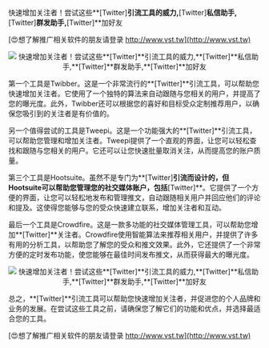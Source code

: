 快速增加关注者！尝试这些**[Twitter]**引流工具的威力,**[Twitter]**私信助手,**[Twitter]**群发助手,**[Twitter]**加好友

[😍想了解推广相关软件的朋友请登录 http://www.vst.tw](http://www.vst.tw)

 <center><img src="https://vst.tw/MP4/tuiguang/png/4.png" alt="快速增加关注者！尝试这些**[Twitter]**引流工具的威力,**[Twitter]**私信助手,**[Twitter]**群发助手,**[Twitter]**加好友"></center>

第一个工具是Twibber。这是一个非常流行的**[Twitter]**引流工具，可以帮助您快速增加关注者。它使用了一个独特的算法来自动跟随与您相关的用户，并提高了您的曝光度。此外，Twibber还可以根据您的喜好和目标受众定制推荐用户，以确保您吸引到的关注者是有价值的。

另一个值得尝试的工具是Tweepi。这是一个功能强大的**[Twitter]**引流工具，可以帮助您管理和增加关注者。Tweepi提供了一个直观的界面，让您可以轻松查找和跟随与您相关的用户。它还可以让您快速批量取消关注，从而提高您的账户质量。

第三个工具是Hootsuite。虽然不是专门为**[Twitter]**引流而设计的，但Hootsuite可以帮助您管理您的社交媒体账户，包括**[Twitter]**。它提供了一个方便的界面，让您可以轻松地发布和管理推文，自动跟随相关用户并回应他们的评论和提及。这使得您能够与您的受众快速建立联系，增加关注者和互动。

最后一个工具是Crowdfire。这是一款多功能的社交媒体管理工具，可以帮助您增加**[Twitter]**关注者。Crowdfire使用智能算法来推荐相关用户，并提供了许多有用的分析工具，以帮助您了解您的受众和推文效果。此外，它还提供了一个非常方便的定时发布功能，使您能够在最佳时间发布推文，从而获得最大的曝光度。

 <center><img src="https://vst.tw/MP4/tuiguang/png/5.png" alt="快速增加关注者！尝试这些**[Twitter]**引流工具的威力,**[Twitter]**私信助手,**[Twitter]**群发助手,**[Twitter]**加好友"></center>

总之，**[Twitter]**引流工具可以帮助您快速增加关注者，并促进您的个人品牌和业务的发展。在尝试这些工具之前，请确保您了解它们的功能和优点，并选择最适合您的工具。

[😍想了解推广相关软件的朋友请登录 http://www.vst.tw](http://www.vst.tw)



